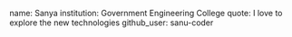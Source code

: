 name: Sanya
institution: Government Engineering College
quote: I love to explore the new technologies
github_user: sanu-coder
